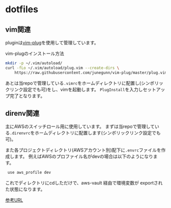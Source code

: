 # dotfiles

## vim関連

pluginは[vim-plug](https://github.com/junegunn/vim-plug)を使用して管理しています。

vim-plugのインストール方法

```bash
mkdir -p ~/.vim/autoload/
curl -fLo ~/.vim/autoload/plug.vim --create-dirs \
    https://raw.githubusercontent.com/junegunn/vim-plug/master/plug.vim
```

あとは当repoで管理している`.vimrc`をホームディレクトリに配置し(シンボリックリンク設定でも可)をし、vimを起動します。
`PlugInstall`を入力しセットアップ完了となります。

## direnv関連

主にAWSのスイッチロール用に使用しています。
まずは当repoで管理している`.direnvrc`をホームディレクトリに配置します(シンボリックリンク設定でも可)。

また各プロジェクトディレクトリ(AWSアカウント別)配下に`.envrc`ファイルを作成します。
例えばAWSのプロファイル名がdevの場合は以下のようになります。

```bash
 use aws_profile dev
```

 これでディレクトリにcdしただけで、aws-vault 経由で環境変数が
 exportされた状態になります。

 [参考URL](https://qiita.com/minamijoyo/items/89cdb1db803c5d7a656f)